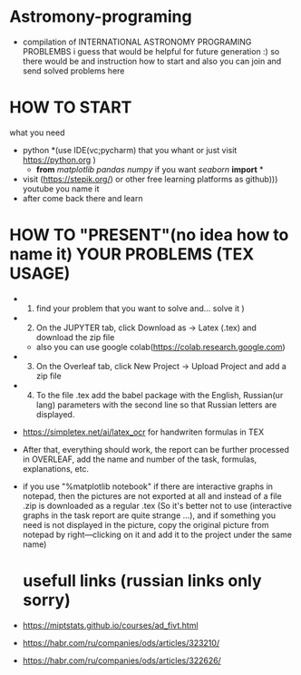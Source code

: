 # Astromony-programing
* compilation of INTERNATIONAL ASTRONOMY PROGRAMING PROBLEMBS
 i guess that would be helpful for future generation :)
so there would be and instruction how to start and also you can join and send solved problems here
# HOW TO START
what you need 
* python *(use IDE(vc;pycharm) that you whant or just visit https://python.org )
  * **from** *matplotlib* *pandas* *numpy* if you want *seaborn* **import** *
* visit (https://stepik.org/) or other free learning platforms as github))) youtube you name it
* after come back there and learn

# HOW TO "PRESENT"(no idea how to name it) YOUR PROBLEMS (TEX USAGE)
* 1) find your problem that you want to solve and... solve it )
* 2) On the JUPYTER tab, click Download as -> Latex (.tex) and download the zip file
   * also you can use  google colab(https://colab.research.google.com)
* 3) On the Overleaf tab, click New Project -> Upload Project and add a zip file 
* 4) To the file .tex add the babel package with the English, Russian(ur lang) parameters with the second line so that Russian letters are displayed.
    
* https://simpletex.net/ai/latex_ocr for handwriten formulas in TEX
* After that, everything should work, the report can be further processed in OVERLEAF, add the name and number of the task, formulas, explanations, etc.
* if you use "%matplotlib notebook" if there are interactive graphs in notepad, then the pictures are not exported at all and instead of a file .zip is downloaded as a regular .tex (So it's better not to use (interactive graphs in the task report are quite strange ...), and if something you need is not displayed in the picture, copy the original picture from notepad by right—clicking on it and add it to the project under the same name)
  # usefull links (russian links only sorry)

 * https://miptstats.github.io/courses/ad_fivt.html
 * https://habr.com/ru/companies/ods/articles/323210/
 * https://habr.com/ru/companies/ods/articles/322626/
